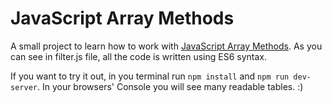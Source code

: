 # JavaScript Array Methods
A small project to learn how to work with [JavaScript Array Methods](https://developer.mozilla.org/en-US/docs/Web/JavaScript/Reference/Global_Objects/Array).
As you can see in filter.js file, all the code is written using ES6 syntax.

If you want to try it out, in you terminal run `npm install` and `npm run dev-server`. In your browsers' Console you will see many readable tables. :)
